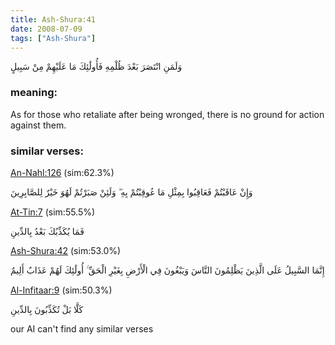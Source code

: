 ```yaml
---
title: Ash-Shura:41
date: 2008-07-09
tags: ["Ash-Shura"]
---
```

وَلَمَنِ انْتَصَرَ بَعْدَ ظُلْمِهِ فَأُولَٰئِكَ مَا عَلَيْهِمْ مِنْ سَبِيلٍ
### meaning: 
As for those who retaliate after being wronged, there is no ground for action against them.
### similar verses: 

[An-Nahl:126](/16/126) (sim:62.3%)

وَإِنْ عَاقَبْتُمْ فَعَاقِبُوا بِمِثْلِ مَا عُوقِبْتُمْ بِهِ ۖ وَلَئِنْ صَبَرْتُمْ لَهُوَ خَيْرٌ لِلصَّابِرِينَ

[At-Tin:7](/95/7) (sim:55.5%)

فَمَا يُكَذِّبُكَ بَعْدُ بِالدِّينِ

[Ash-Shura:42](/42/42) (sim:53.0%)

إِنَّمَا السَّبِيلُ عَلَى الَّذِينَ يَظْلِمُونَ النَّاسَ وَيَبْغُونَ فِي الْأَرْضِ بِغَيْرِ الْحَقِّ ۚ أُولَٰئِكَ لَهُمْ عَذَابٌ أَلِيمٌ

[Al-Infitaar:9](/82/9) (sim:50.3%)

كَلَّا بَلْ تُكَذِّبُونَ بِالدِّينِ

our AI can't find any similar verses
